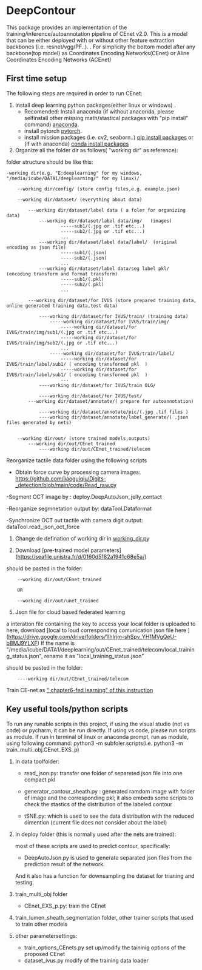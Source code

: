 # DeepContour
This package provides an implementation of the training/inference/autoannotation pipeline of CEnet
v2.0. This is a model that can be either deployed with or without other feature extraction 
backbones (i.e. resnet/vgg/PF..). 
. For simplicity the bottom model after any backbone(top model) as Coordinates Encoding Networks(CEnet) or Aline Coordinates Encoding Networks (ACEnet)
## First time setup

The following steps are required in order to run CEnet:

1.  Install deep learning python packages(either linux or windows) .
    *   Recomended: Install anaconda (if without anaconda, please selfinstall other missing math/stastical packages with "pip install" command)
        [anaconda](https://www.anaconda.com/).
    *   install pytorch
        [pytorch](https://pytorch.org/).
    *   install mission packages (i.e. cv2, seaborn..)
        [pip install packages](https://packaging.python.org/en/latest/tutorials/installing-packages/)
        or (if with anaconda)
        [conda install packages](https://docs.anaconda.com/anaconda/user-guide/tasks/install-packages/)
1.  Organize all the folder dir as follows( "working dir" as reference):
	
folder structure should be like this:

	-working dir(e.g. "E:deeplearning" for my windows, "/media/icube/DATA1/deeplearning/" for my linux)/
	
		--working dir/config/ (store config files,e.g. example.json)

		--working dir/dataset/ (everything about data)

			---working dir/dataset/label data ( a foler for organizing data)
				---working dir/dataset/label data/img/   (images)
						-----sub1/(.jpg or .tif etc...)
						-----sub2/(.jpg or .tif etc...)
						...
				---working dir/dataset/label data/label/  (original encoding as json file)
						-----sub1/(.json)
						-----sub2/(.json)
						...
				---working dir/dataset/label data/seg label pkl/  (encoding transform and format transform)
						-----sub1/(.pkl)
						-----sub2/(.pkl)
						...

			---working dir/dataset/for IVUS (store prepared training data, online generated training data,test data)

				----working dir/dataset/for IVUS/train/ (training data)
					-----working dir/dataset/for IVUS/train/img/
						-----working dir/dataset/for IVUS/train/img/sub1/(.jpg or .tif etc...)
						-----working dir/dataset/for IVUS/train/img/sub2/(.jpg or .tif etc...)
						...
					-----working dir/dataset/for IVUS/train/label/  
						-----working dir/dataset/for IVUS/train/label/sub1/ ( encoding transformed pkl  )
						-----working dir/dataset/for IVUS/train/label/sub1/ ( encoding transformed pkl  )
						---
				----working dir/dataset/for IVUS/train OLG/

				----working dir/dataset/for IVUS/test/
			---working dir/dataset/annotate/( prepare for autoannotation)

				----working dir/dataset/annotate/pic/(.jpg .tif files )
				----working dir/dataset/annotate/label_generate/( .json files generated by nets)
					  

		--working dir/out/ (store trained models,outputs)
			---working dir/out/CEnet_trained
				----working dir/out/CEnet_trained/telecom


Reorganize tactile data folder using the following scripts
- Obtain force curve by processing camera images:
https://github.com/liaoguiqiu/Digits-_detection/blob/main/code/Read_raw.py

-Segment OCT image by :
deploy.DeepAutoJson_jelly_contact

-Reorganize segmnetation output by:
dataTool.Dataformat

-Synchronize OCT out tactile with camera digit output:
dataTool.read_json_oct_force


1.  Change de defination of working dir in [working_dir.py](https://gitlab.kuleuven.be/u0132260/atlas_collab_ivus/-/blob/main/DeepContour/working_dir_root.py)


1.  Download [pre-trained model parameters] (https://seafile.unistra.fr/d/0160d5182a1941c68e5a/)

 should be pasted in the folder:

		--working dir/out/CEnet_trained

		OR

		--working dir/out/unet_trained







5.  Json file for cloud based federated learning

a interation file containing the key to access your local folder is  uploaded to here, download [local to loud corresponding comunication json file here ] (https://drive.google.com/drive/folders/1IhIrjm-shSpv_YH1MVgQeU-bBMJ9YLXF)
If the name is  "/media/icube/DATA1/deeplearning/out/CEnet_trained/telecom/local_training_status.json", rename it as "local_training_status.json"

 should be pasted in the folder:

		----working dir/out/CEnet_trained/telecom
Train CE-net as [" chapter6-fed learning" of this instruction](https://docs.google.com/document/d/1mBG2aeF13Qqxt48tZfYnptq_DKhZpqHj/edit?usp=sharing&ouid=104923533845283983955&rtpof=true&sd=true)



## Key useful tools/python scripts
To run any runable scripts in this project,
if using the visual studio (not vs code) or pycharm, it can be run directly. 
If using vs code, please run scripts as module.
If run in terminal of linux or anaconda prompt, run as module, using following command: python3 -m subfoler.scripts(i.e. python3 -m train_multi_obj.CEnet_EXS_p)

1.  In data toolfolder:


	*   read_json.py: transfer one folder of separeted json file into one compact pkl


	*   generator_contour_sheath.py : generated ramdom image with folder of image and the corresponding pkl; it also embeds some scripts to check the stastics of the distribution of the labeled contour 


	*   tSNE.py: which is used to see the data distribution with the reduced dimention (current file does not consider about the label)




1.  In deploy folder (this is normally used after the nets are trained): 

    most of these scripts are used to predict contour, specifically:
 
	*   DeepAutoJson.py is used to generate separated json files from the prediction result of the network.

    And it also has a function for downsampling the dataset for trianing and testing.
1.  train_multi_obj folder 
	*   CEnet_EXS_p.py: train the CEnet 
1.  train_lumen_sheath_segmentation folder, other trainer scripts that used to train other models
1.  other parametersettings:
	*   train_options_CEnets.py set up/modify the taininig options of the proposed CEnet
	*   dataset_ivus.py modify of the training data loader
